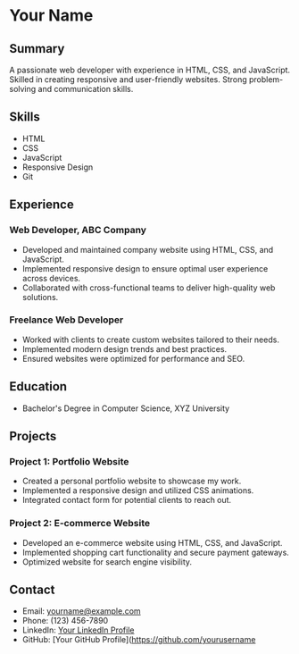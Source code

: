 

# Your Name

## Summary

A passionate web developer with experience in HTML, CSS, and JavaScript. Skilled in creating responsive and user-friendly websites. Strong problem-solving and communication skills.

## Skills

- HTML
- CSS
- JavaScript
- Responsive Design
- Git

## Experience

### Web Developer, ABC Company
- Developed and maintained company website using HTML, CSS, and JavaScript.
- Implemented responsive design to ensure optimal user experience across devices.
- Collaborated with cross-functional teams to deliver high-quality web solutions.

### Freelance Web Developer
- Worked with clients to create custom websites tailored to their needs.
- Implemented modern design trends and best practices.
- Ensured websites were optimized for performance and SEO.

## Education

- Bachelor's Degree in Computer Science, XYZ University

## Projects

### Project 1: Portfolio Website
- Created a personal portfolio website to showcase my work.
- Implemented a responsive design and utilized CSS animations.
- Integrated contact form for potential clients to reach out.

### Project 2: E-commerce Website
- Developed an e-commerce website using HTML, CSS, and JavaScript.
- Implemented shopping cart functionality and secure payment gateways.
- Optimized website for search engine visibility.

## Contact

- Email: yourname@example.com
- Phone: (123) 456-7890
- LinkedIn: [Your LinkedIn Profile](https://www.linkedin.com/in/yourprofile)
- GitHub: [Your GitHub Profile](https://github.com/yourusername
